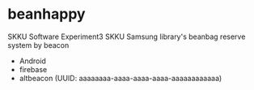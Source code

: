 # beanhappy

SKKU Software Experiment3
SKKU Samsung library's beanbag reserve system by beacon


- Android
- firebase
- altbeacon (UUID: aaaaaaaa-aaaa-aaaa-aaaa-aaaaaaaaaaaa)

